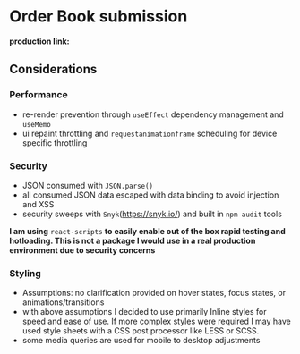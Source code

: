 # Order Book submission

**production link:**

## Considerations
### Performance
- re-render prevention through `useEffect` dependency management and `useMemo`
- ui repaint throttling and `requestanimationframe` scheduling for device specific throttling

### Security
- JSON consumed with `JSON.parse()`
- all consumed JSON data escaped with data binding to avoid injection and XSS
- security sweeps with `Snyk`(https://snyk.io/) and built in `npm audit` tools

**I am using** `react-scripts` **to easily enable out of the box rapid testing and hotloading. This is not a package I would use in a real production environment due to security concerns**

### Styling
- Assumptions: no clarification provided on hover states, focus states, or animations/transitions
- with above assumptions I decided to use primarily Inline styles for speed and ease of use. If more complex styles were required I may have used style sheets with a CSS post processor like LESS or SCSS.
- some media queries are used for mobile to desktop adjustments
